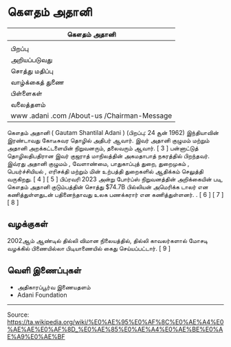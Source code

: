 # கௌதம் அதானி

| கௌதம் அதானி |
| --- |
|  |
| பிறப்பு |
| அறியப்படுவது |
| சொத்து மதிப்பு |
| வாழ்க்கைத் துணை |
| பிள்ளைகள் |
| வலைத்தளம் |
| www .adani .com /About-us /Chairman-Message |

கௌதம் அதானி ( Gautam Shantilal Adani ) (பிறப்பு: 24 சூன் 1962) இந்தியாவின் இரண்டாவது கோடீசுவர தொழில் அதிபர் ஆவார். இவர் அதானி குழுமம் மற்றும் அதானி அறக்கட்டளையின் நிறுவனரும், தலைவரும் ஆவார். [ 3 ] பன்னாட்டுத் தொழிலதிபதிரான இவர் குஜராத் மாநிலத்தின் அகமதாபாத் நகரத்தில் பிறந்தவர். இவ்ரது அதானி குழுமம் , வேளாண்மை, பாதுகாப்புத் துறை, துறைமுகம் , பெயர்ச்சியியல் , எரிசக்தி மற்றும் மின் உற்பத்தி துறைகளில் ஆதிக்கம் செலுத்தி வருகிறது. [ 4 ] [ 5 ] பிப்ரவரி 2023 அன்று போர்ப்ஸ் நிறுவனத்தின் அறிக்கையின் படி, கௌதம் அதானி குடும்பத்தின் சொத்து $74.7B பில்லியன் அமெரிக்க டாலர் என கணித்துள்ளதுடன் பதினைந்தாவது உலக பணக்கரார் என கணித்துள்ளனர். . [ 6 ] [ 7 ] [ 8 ]

## வழக்குகள்

2002ஆம் ஆண்டில் தில்லி விமான நிலையத்தில், தில்லி காவலர்களால் மோசடி வழக்கில் பிணையில்லா பிடியாணையில் கைது செய்யப்பட்டார். [ 9 ]

## வெளி இணைப்புகள்

- அதிகாரப்பூர்வ இணையதளம்
- Adani Foundation

---
Source: https://ta.wikipedia.org/wiki/%E0%AE%95%E0%AF%8C%E0%AE%A4%E0%AE%AE%E0%AF%8D_%E0%AE%85%E0%AE%A4%E0%AE%BE%E0%AE%A9%E0%AE%BF
